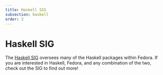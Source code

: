 ```yaml
---
title: Haskell SIG
subsection: haskell
order: 3
---
```


# Haskell SIG

The [Haskell SIG](https://fedoraproject.org/wiki/Haskell_SIG) oversees many of
the Haskell packages within Fedora. If you are interested in Haskell, Fedora,
and any combination of the two, check out the SIG to find out more!
